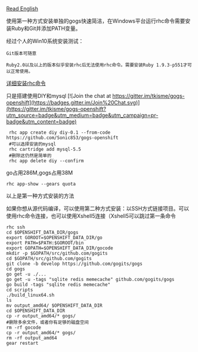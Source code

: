 [Read English](README.md)

使用第一种方式安装单独的gogs快速简洁，在Windows平台运行rhc命令需要安装Ruby和Git并添加PATH变量。

经过个人的Win10系统安装测试：
```
Git版本可随意

Ruby2.0以及以上的版本似乎安装rhc后无法使用rhc命令。需要安装Ruby 1.9.3-p551才可以正常使用。
```
[详细安装rhc命令](http://www.freehao123.com/new-openshift/#toc-5)

只是搭建使用DIY和mysql
[![Join the chat at https://gitter.im/tkisme/gogs-openshift](https://badges.gitter.im/Join%20Chat.svg)](https://gitter.im/tkisme/gogs-openshift?utm_source=badge&utm_medium=badge&utm_campaign=pr-badge&utm_content=badge)
```
 rhc app create diy diy-0.1 --from-code https://github.com/Sonic853/gogs-openshift
 #可以选择安装的mysql
 rhc cartridge add mysql-5.5
 #删除这仍然是简单的
 rhc app delete diy --confirm
```

go占用286M,gogs占用38M
```
rhc app-show --gears quota
```

以上是第一种方式安装的方法

如果你想从源代码编译，可以使用第二种方式安装：以SSH方式链接项目。可以使用rhc命令连接，也可以使用Xshell5连接（Xshell5可以跳过第一条命令
```
rhc ssh
cd $OPENSHIFT_DATA_DIR/gogs
export GOROOT=$OPENSHIFT_DATA_DIR/go
export PATH=$PATH:$GOROOT/bin
export GOPATH=$OPENSHIFT_DATA_DIR/gocode
mkdir -p $GOPATH/src/github.com/gogits
cd $GOPATH/src/github.com/gogits
git clone -b develop https://github.com/gogits/gogs
cd gogs
go get -u ./...
go get -u -tags "sqlite redis memecache" github.com/gogits/gogs
go build -tags "sqlite redis memecache"
cd scripts
./build_linux64.sh
ls
mv output_amd64/ $OPENSHIFT_DATA_DIR
cd $OPENSHIFT_DATA_DIR
cp -r output_amd64/* gogs/
#删除多余文件，或者你有足够的磁盘空间
rm -rf gocode
cp -r output_amd64/* gogs/
rm -rf output_amd64
gear restart
```
